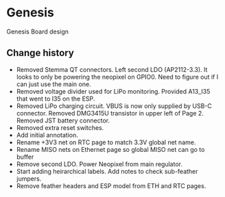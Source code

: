 # Genesis
Genesis Board design

## Change history

- Removed Stemma QT connectors. Left second LDO (AP2112-3.3). It looks to only be powering the neopixel on GPIO0. Need to figure out if I can just use the main one.
- Removed voltage divider used for LiPo monitoring. Provided A13_I35 that went to I35 on the ESP.
- Removed LiPo charging circuit. VBUS is now only supplied by USB-C connector. Removed DMG3415U transistor in upper left of Page 2. Removed JST battery connector.
- Removed extra reset switches.
- Add initial annotation.
- Rename +3V3 net on RTC page to match 3.3V global net name.
- Rename MISO nets on Ethernet page so global MISO net can go to buffer
- Remove second LDO. Power Neopixel from main regulator.
- Start adding heirarchical labels. Add notes to check sub-feather jumpers.
- Remove feather headers and ESP model from ETH and RTC pages.
